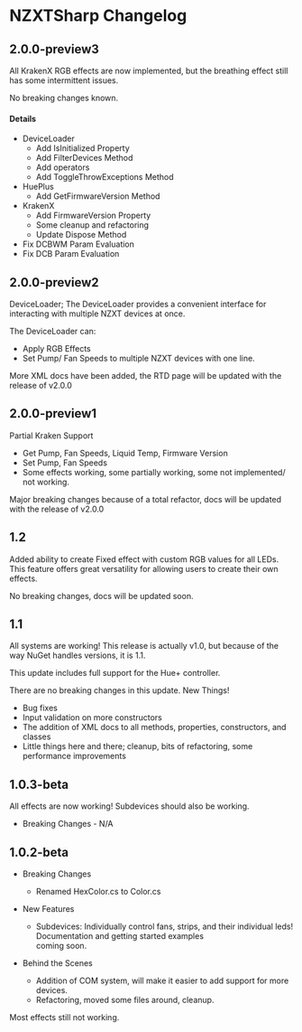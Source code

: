 # NZXTSharp Changelog

## 2.0.0-preview3
All KrakenX RGB effects are now implemented, but the breathing effect still has some intermittent issues.

No breaking changes known.

#### Details
 - DeviceLoader
   - Add IsInitialized Property
   - Add FilterDevices Method
   - Add operators
   - Add ToggleThrowExceptions Method
 - HuePlus
   - Add GetFirmwareVersion Method
 - KrakenX
   - Add FirmwareVersion Property
   - Some cleanup and refactoring
   - Update Dispose Method
 - Fix DCBWM Param Evaluation
 - Fix DCB Param Evaluation

## 2.0.0-preview2
DeviceLoader; The DeviceLoader provides a convenient interface for interacting with multiple NZXT devices at once.

The DeviceLoader can:
 - Apply RGB Effects
 - Set Pump/ Fan Speeds
to multiple NZXT devices with one line.

More XML docs have been added, the RTD page will be updated with the release of v2.0.0

## 2.0.0-preview1
Partial Kraken Support
 - Get Pump, Fan Speeds, Liquid Temp, Firmware Version
 - Set Pump, Fan Speeds
 - Some effects working, some partially working, some not implemented/ not working.

Major breaking changes because of a total refactor, docs will be updated with the release of v2.0.0

## 1.2
Added ability to create Fixed effect with custom RGB values for all LEDs. 
This feature offers great versatility for allowing users to create their own effects.

No breaking changes, docs will be updated soon.

## 1.1
All systems are working! This release is actually v1.0, but because of the way NuGet handles versions, it is 1.1.

This update includes full support for the Hue+ controller.

There are no breaking changes in this update.
New Things!
- Bug fixes 
- Input validation on more constructors
- The addition of XML docs to all methods, properties, constructors, and classes
- Little things here and there; cleanup, bits of refactoring, some performance improvements

## 1.0.3-beta
All effects are now working! Subdevices should also be working. 

- Breaking Changes - N/A

## 1.0.2-beta
- Breaking Changes
    - Renamed HexColor.cs to Color.cs

- New Features
    - Subdevices: Individually control fans, strips, and their individual leds! Documentation and getting started examples        
      coming soon.

- Behind the Scenes
    - Addition of COM system, will make it easier to add support for more devices.
    - Refactoring, moved some files around, cleanup.

Most effects still not working.
